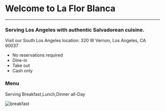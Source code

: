 # Welcome to La Flor Blanca
***

### Serving Los Angeles with authentic Salvadorean cuisine.

Visit our South Los Angeles location: 320 W Vernon, Los Angeles, CA 90037
* No reservations required
* Dine-in
* Take out
* Cash only

### Menu

Serving Breakfast,Lunch,Dinner all-Day

![breakfast](https://drive.google.com/drive/u/0/recent)

